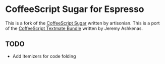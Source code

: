 CoffeeScript Sugar for Espresso
===

This is a fork of the [CoffeeScript Sugar][artisonian] written by artisonian.
This is a port of the [CoffeeScript Textmate Bundle][tmbundle] written by Jeremy Ashkenas.

TODO
---

* Add Itemizers for code folding

[artisonian]: https://github.com/artisonian/CoffeeScript.sugar
[tmbundle]: https://github.com/jashkenas/coffee-script-tmbundle
